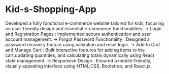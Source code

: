 # Kid-s-Shopping-App
Developed a fully functional e-commerce website tailored for kids, focusing on user-friendly design and essential e-commerce functionalities.
-> Login and Registration Pages : Implemented secure authentication and user account management.
-> Forgot Password Functionality : Designed a password recovery feature using validation and reset logic.
-> Add to Cart and Manage Cart : Built interactive features for adding items to the cart,updating quantities, and calculating totals dynamically using React state management.
-> Responsive Design : Ensured a mobile-friendly, visually appealing interface using HTML,CSS, Bootstrap, and React.js.
